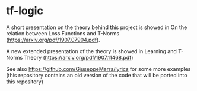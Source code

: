# tf-logic

A short presentation on the theory behind this project is showed in On the relation between
Loss Functions and T-Norms (https://arxiv.org/pdf/1907.07904.pdf).

A new extended presentation of the theory is showed in Learning and T-Norms Theory (https://arxiv.org/pdf/1907.11468.pdf)


See also https://github.com/GiuseppeMarra/lyrics for some more examples (this repository contains an old version of the code that will be ported into this repository)
